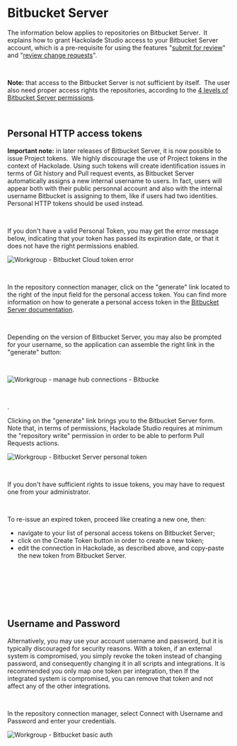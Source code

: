 # Bitbucket Server

The information below applies to repositories on Bitbucket Server.&nbsp; It explains how to grant Hackolade Studio access to your Bitbucket Server account, which is a pre-requisite for using the features "[submit for review](<Submitforreview.md>)" and "[review change requests](<Reviewchangerequests.md>)".

&nbsp;

**Note:** that access to the Bitbucket Server is not sufficient by itself.&nbsp; The user also need proper access rights the repositories, according to the [4 levels of Bitbucket Server permissions](<https://confluence.atlassian.com/bitbucketserverkb/4-levels-of-bitbucket-server-permissions-779171636.html> "target=\"\_blank\"").

&nbsp;

## Personal HTTP access tokens

**Important note:** in later releases of Bitbucket Server, it is now possible to issue Project tokens.&nbsp; We highly discourage the use of Project tokens in the context of Hackolade.  Using such tokens will create identification issues in terms of Git history and Pull request events, as Bitbucket Server automatically assigns a new internal username to users.  In fact, users will appear both with their public personnal account and also with the internal username Bitbucket is assigning to them, like if users had two identities.&nbsp; Personal HTTP tokens should be used instead.

&nbsp;

If you don't have a valid Personal Token, you may get the error message below, indicating that your token has passed its expiration date, or that it does not have the right permissions enabled.

![Workgroup - Bitbucket Cloud token error](<lib/Workgroup%20-%20Bitbucket%20Cloud%20token%20error.png>)

&nbsp;

In the repository connection manager, click on the "generate" link located to the right of the input field for the personal access token. You can find more information on how to generate a personal access token in the [Bitbucket Server documentation](<https://confluence.atlassian.com/bitbucketserver0717/personal-access-tokens-1087535496.html> "target=\"\_blank\"").

&nbsp;

Depending on the version of Bitbucket Server, you may also be prompted for your username, so the application can assemble the right link in the "generate" button:

&nbsp;

![Workgroup - manage hub connections - Bitbucke](<lib/Workgroup%20-%20manage%20hub%20connections%20-%20Bitbucke.png>)

&nbsp;

.

Clicking on the "generate" link brings you to the Bitbucket Server form.&nbsp; Note that, in terms of permissions, Hackolade Studio requires at minimum the "repository write" permission in order to be able to perform Pull Requests actions.

![Workgroup - Bitbucket Server personal token](<lib/Workgroup%20-%20Bitbucket%20Server%20personal%20token.png>)

&nbsp;

If you don't have sufficient rights to issue tokens, you may have to request one from your administrator. &nbsp;

&nbsp;

To re-issue an expired token, proceed like creating a new one, then:

* navigate to your list of personal access tokens on Bitbucket Server;
* click on the Create Token button in order to create a new token;
* edit the connection in Hackolade, as described above, and copy-paste the new token from Bitbucket Server.

&nbsp;

# &nbsp;

## Username and Password

Alternatively, you may use your account username and password, but it is typically discouraged for security reasons. With a token, if an external system is compromised, you simply revoke the token instead of changing password, and consequently changing it in all scripts and integrations. It is recommended you only map one token per integration, then If the integrated system is compromised, you can remove that token and not affect any of the other integrations.

&nbsp;

In the repository connection manager, select Connect with Username and Password and enter your credentials.

![Workgroup - Bitbucket basic auth](<lib/Workgroup%20-%20Bitbucket%20basic%20auth.png>)

